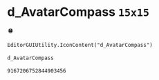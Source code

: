 # d_AvatarCompass `15x15`
<img src="/img/d_AvatarCompass.png" width=15 height=15>

``` CSharp
EditorGUIUtility.IconContent("d_AvatarCompass")
```
```
d_AvatarCompass
```
```
9167206752844903456
```
